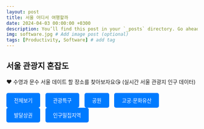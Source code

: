 ```yaml
---
layout: post
title: 서울 어디서 여행할까
date: 2024-04-03 00:00:00 +0300
description: You’ll find this post in your `_posts` directory. Go ahead and edit it and re-build the site to see your changes. # Add post description (optional)
img: software.jpg # Add image post (optional)
tags: [Productivity, Software] # add tag
---
```

## 서울 관광지 혼잡도

:heart: 수영과 문수 서울 데이트 할 장소를 찾아보자요:kissing_heart:
(실시간 서울 관광지 인구 데이터)

<!-- HTML과 JavaScript 코드 시작 -->
<div class="button-container">
    <button class="button" onclick="getData('전체보기')">전체보기</button>
    <button class="button" onclick="getData('관광특구')">관광특구</button>
    <button class="button" onclick="getData('공원')">공원</button>
    <button class="button" onclick="getData('고궁·문화유산')">고궁·문화유산</button>
    <button class="button" onclick="getData('발달상권')">발달상권</button>
    <button class="button" onclick="getData('인구밀집지역')">인구밀집지역</button>
</div>

<div id="cardContainer" class="card-container">
   
</div>

<style>
    .card-container {
        display: flex;
        flex-wrap: wrap;
        gap: 20px;
    }
    .card {
        width: 250px;
        border-radius: 10px;
        overflow: hidden;
        box-shadow: 0 2px 10px rgba(0, 0, 0, 0.2);
        background: #fff;
    }
    .card img {
        width: 100%;
        height: 150px;
        object-fit: cover;
    }
    .card-info {
        padding: 15px;
    }
    .card-title {
        font-size: 16px;
        font-weight: bold;
        margin: 5px 0;
    }
    .status-label {
        display: inline-block;
        padding: 5px 10px;
        border-radius: 20px;
        color: #fff;
        text-align: center;
        margin-top: 10px;
    }
    .busy { background: #DD1F3D; }
    .moderate { background: #FF8040; }
    .calm { background: #FFB100; }
    .button-container {
        margin-top: 20px;
        margin-bottom: 30px;
    }
    .button {
        padding: 10px 20px;
        border-radius: 5px;
        background-color: #007bff;
        color: #fff;
        cursor: pointer;
        margin-right: 10px;
        border: none;
        outline: none;
        transition: background-color 0.3s;
    }
    .button:hover {
        background-color: #0056b3;
    }
</style>

<script>
    function getData(category) {
        var xhr = new XMLHttpRequest();
        xhr.open("GET", "https://data.seoul.go.kr/SeoulRtd/getCategoryList?page=1&category=" + encodeURIComponent(category) + "&count=115&sort=true", true);
        xhr.onload = function () {
            if (xhr.status >= 200 && xhr.status < 300) {
                var data = JSON.parse(xhr.responseText);
                var cardContainer = document.getElementById('cardContainer');
                cardContainer.innerHTML = '';

                data.row.forEach(function(item) {
                    var card = document.createElement('div');
                    card.className = 'card';

                    var img = document.createElement('img');
                    img.src = 'https://cdn.ekw.co.kr/news/photo/202008/10197_10652_4054.jpg';
                    img.alt = item.area_nm;

                    var cardInfo = document.createElement('div');
                    cardInfo.className = 'card-info';

                    var title = document.createElement('div');
                    title.className = 'card-title';
                    title.textContent = item.area_nm;

                        var statusLabel = document.createElement('div');
                        statusLabel.className = 'status-label';
                        statusLabel.style.backgroundColor = item.congestion_color;
                        statusLabel.textContent = item.area_congest_lvl;

                        cardInfo.appendChild(title);
                        cardInfo.appendChild(statusLabel);
                        card.appendChild(img); // 이미지 추가
                        card.appendChild(cardInfo);

                        cardContainer.appendChild(card);
                });
            } else {
                console.error('The request failed!');
            }
        };
        xhr.send();
    }
</script>
<!-- HTML과 JavaScript 코드 끝 -->
